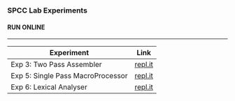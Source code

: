 ### SPCC Lab Experiments

#### RUN ONLINE

------------

| Experiment                        | Link                                                                 |
| --------------------------------- | -------------------------------------------------------------------- |
| Exp 3: Two Pass Assembler         | [repl.it](https://repl.it/@VaibhavSingh4/spccexp3-two-pass-assemble) |
| Exp 5: Single Pass MacroProcessor | [repl.it](https://repl.it/@VaibhavSingh4/exp4-Macro-single-pass)     |
| Exp 6: Lexical Analyser           | [repl.it](https://repl.it/@VaibhavSingh4/exp6-lexical)               |
